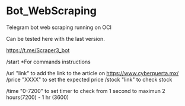 # Bot_WebScraping

Telegram bot web scraping running on OCI 

Can be tested here with the last version.

https://t.me/Scraper3_bot

/start *For commands instructions

 /url "link" to add the link to the article on https://www.cyberpuerta.mx/
 /price "XXXX" to set the expected price 
 /stock "link" to check stock
 
 /time "0-7200" to set timer to check from 1 second to maximun 2 hours(7200) - 1 hr (3600)
